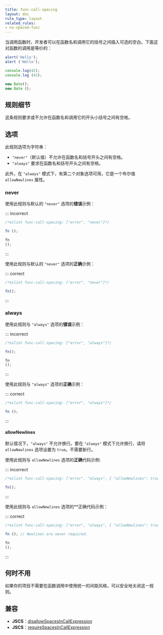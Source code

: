 ```yaml
---
title: func-call-spacing
layout: doc
rule_type: layout
related_rules:
- no-spaced-func
---
```


当调用函数时，开发者可以在函数名和调用它的括号之间插入可选的空白。下面这对函数的调用是等价的：

```js
alert('Hello');
alert ('Hello');

console.log(42);
console.log (42);

new Date();
new Date ();
```

## 规则细节

这条规则要求或不允许在函数名和调用它的开头小括号之间有空格。

## 选项

此规则选项为字符串：

* `"never"`（默认值）不允许在函数名和括号开头之间有空格。
* `"always"` 要求在函数名和括号开头之间有空格。

此外，在 `"always"` 模式下，有第二个对象选项可用，它是一个布尔值 `allowNewlines` 属性。

### never

使用此规则与默认的 `"never"` 选项的**错误**示例：

::: incorrect

```js
/*eslint func-call-spacing: ["error", "never"]*/

fn ();

fn
();
```

:::

使用此规则与默认的 `"never"` 选项的**正确**示例：

::: correct

```js
/*eslint func-call-spacing: ["error", "never"]*/

fn();
```

:::

### always

使用此规则与 `"always"` 选项的**错误**示例：

::: incorrect

```js
/*eslint func-call-spacing: ["error", "always"]*/

fn();

fn
();
```

:::

使用此规则与 `"always"` 选项的**正确**示例：

::: correct

```js
/*eslint func-call-spacing: ["error", "always"]*/

fn ();
```

:::

#### allowNewlines

默认情况下，`"always"` 不允许换行。要在 `"always"` 模式下允许换行，请将 `allowNewlines` 选项设置为 `true`。不需要新行。

使用此规则与 `allowNewlines` 选项的**正确**代码示例:

::: incorrect

```js
/*eslint func-call-spacing: ["error", "always", { "allowNewlines": true }]*/

fn();
```

:::

使用此规则与 `allowNewlines` 选项的**正确代码示例：

::: correct

```js
/*eslint func-call-spacing: ["error", "always", { "allowNewlines": true }]*/

fn (); // Newlines are never required.

fn
();
```

:::

## 何时不用

如果你的项目不需要在函数调用中使用统一的间距风格，可以安全地关闭这一规则。

## 兼容

* **JSCS**：[disallowSpacesInCallExpression](https://jscs-dev.github.io/rule/disallowSpacesInCallExpression)
* **JSCS**：[requireSpacesInCallExpression](https://jscs-dev.github.io/rule/requireSpacesInCallExpression)
